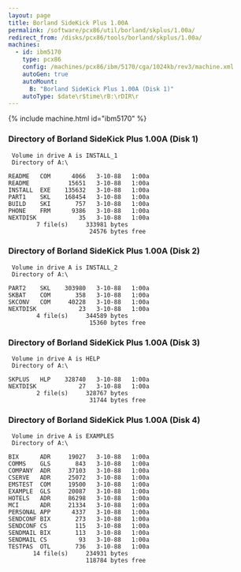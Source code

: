 ```yaml
---
layout: page
title: Borland SideKick Plus 1.00A
permalink: /software/pcx86/util/borland/skplus/1.00a/
redirect_from: /disks/pcx86/tools/borland/skplus/1.00a/
machines:
  - id: ibm5170
    type: pcx86
    config: /machines/pcx86/ibm/5170/cga/1024kb/rev3/machine.xml
    autoGen: true
    autoMount:
      B: "Borland SideKick Plus 1.00A (Disk 1)"
    autoType: $date\r$time\rB:\rDIR\r
---
```


{% include machine.html id="ibm5170" %}

### Directory of Borland SideKick Plus 1.00A (Disk 1)

     Volume in drive A is INSTALL_1
     Directory of A:\

    README   COM      4066   3-10-88   1:00a
    README           15651   3-10-88   1:00a
    INSTALL  EXE    135632   3-10-88   1:00a
    PART1    SKL    168454   3-10-88   1:00a
    BUILD    SKI       757   3-10-88   1:00a
    PHONE    FRM      9386   3-10-88   1:00a
    NEXTDISK            35   3-10-88   1:00a
            7 file(s)     333981 bytes
                           24576 bytes free

### Directory of Borland SideKick Plus 1.00A (Disk 2)

     Volume in drive A is INSTALL_2
     Directory of A:\

    PART2    SKL    303980   3-10-88   1:00a
    SKBAT    COM       358   3-10-88   1:00a
    SKCONV   COM     40228   3-10-88   1:00a
    NEXTDISK            23   3-10-88   1:00a
            4 file(s)     344589 bytes
                           15360 bytes free

### Directory of Borland SideKick Plus 1.00A (Disk 3)

     Volume in drive A is HELP
     Directory of A:\

    SKPLUS   HLP    328740   3-10-88   1:00a
    NEXTDISK            27   3-10-88   1:00a
            2 file(s)     328767 bytes
                           31744 bytes free

### Directory of Borland SideKick Plus 1.00A (Disk 4)

     Volume in drive A is EXAMPLES
     Directory of A:\

    BIX      ADR     19027   3-10-88   1:00a
    COMMS    GLS       843   3-10-88   1:00a
    COMPANY  ADR     37103   3-10-88   1:00a
    CSERVE   ADR     25072   3-10-88   1:00a
    EMSTEST  COM     19500   3-10-88   1:00a
    EXAMPLE  GLS     20087   3-10-88   1:00a
    HOTELS   ADR     86298   3-10-88   1:00a
    MCI      ADR     21334   3-10-88   1:00a
    PERSONAL APP      4337   3-10-88   1:00a
    SENDCONF BIX       273   3-10-88   1:00a
    SENDCONF CS        115   3-10-88   1:00a
    SENDMAIL BIX       113   3-10-88   1:00a
    SENDMAIL CS         93   3-10-88   1:00a
    TESTPAS  OTL       736   3-10-88   1:00a
           14 file(s)     234931 bytes
                          118784 bytes free
